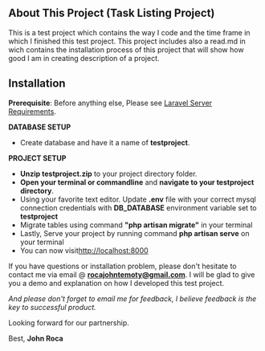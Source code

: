 ## About This Project (Task Listing Project)

This is a test project which contains the way I code and the time frame in which I finished this test project. This project includes also a read.md in wich contains the installation process of this project that will show how good I am in creating description of a project.

## Installation

**Prerequisite**: Before anything else, Please see [Laravel Server Requirements](https://laravel.com/docs/5.4/installation#server-requirements). 

**DATABASE SETUP**
- Create database and have it a name of **testproject**.

**PROJECT SETUP**
- **Unzip testproject.zip** to your project directory folder. 
- **Open your terminal or commandline** and **navigate to your testproject directory**. 
- Using your favorite text editor. Update **.env** file with your correct mysql connection credentials with **DB_DATABASE** environment variable set to **testproject**
- Migrate tables using command **"php artisan migrate"** in your terminal
- Lastly, Serve your project by running command **php artisan serve** on your terminal
- You can now visit[http://localhost:8000](http://localhost:8000)

If you have questions or installation problem, please don't hesitate to contact me via email @ **rocajohntemoty@gmail.com**. I will be glad to give you a demo and explanation on how I developed this test project.

*And please don't forget to email me for feedback, I believe feedback is the key to successful product.*

Looking forward for our partnership.

Best,
**John Roca**